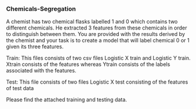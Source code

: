 ### Chemicals-Segregation

A chemist has two chemical flasks labelled 1 and 0 which contains two different chemicals. He extracted 3 features from these chemicals in order to distinguish between them. You are provided with the results derived by the chemist and your task is to create a model that will label chemical 0 or 1 given its three features.

Train: This files consists of two csv files Logistic X train and Logistic Y train. Xtrain consists of the features whereas Ytrain consists of the labels associated with the
features.

Test: This file consists of two files Logistic X test consisting of the features of test data

Please find the attached training and testing data.
